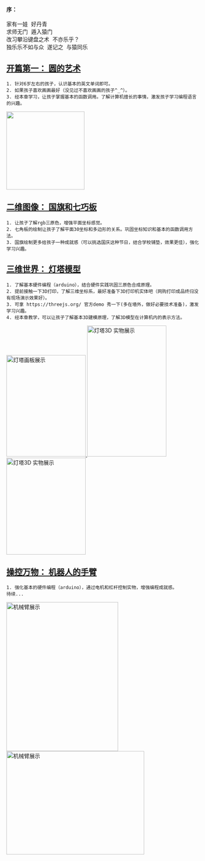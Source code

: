 #### 序：
<pre class="preface">
家有一娃 好丹青  
求师无门 遁入猿门 
改习攀沿键盘之术 不亦乐乎？ 
独乐乐不如与众 遂记之 与猿同乐
</pre>

## [开篇第一： 圆的艺术](https://nan.xidea.org/lesson1/)

	1. 针对6岁左右的孩子，认识基本的英文单词即可。
	2. 如果孩子喜欢画画最好（没见过不喜欢画画的孩子^_^）。
	3. 经本章学习，让孩子掌握基本的函数调用。了解计算机擅长的事情，激发孩子学习编程语言的兴趣。

<a href="https://nan.xidea.org/lesson1/nan.html"> <img class="sample" width="204" height="204"  src="https://nan.xidea.org/images/lesson1/cycle.jpg"/></a>
    
## [二维图像： 国旗和七巧板](https://nan.xidea.org/lesson2/)

    1. 让孩子了解rgb三原色，增强平面坐标感觉。
    2. 七角板的绘制让孩子了解平面30坐标和多边形的关系。巩固坐标知识和基本的函数调用方法。
    3. 国旗绘制更多给孩子一种成就感（可以挑选国庆这种节日，结合学校铺垫，效果更佳），强化学习兴趣。

## [三维世界： 灯塔模型](https://nan.xidea.org/lesson3/)

    1. 了解基本硬件编程（arduino），结合硬件实践巩固三原色合成原理。
    2. 提前接触一下3D打印，了解三维坐标系，最好准备下3D打印机实体吧（网购打印成品终归没有现场演示效果好）。
    3. 可拿 https://threejs.org/ 官方demo 秀一下(多在墙外，做好必要技术准备)，激发学习兴趣。
    4. 经本章教学，可以让孩子了解基本3D建模原理，了解3D模型在计算机内的表示方法。

<a href="https://nan.xidea.org/lesson3/nan.html"> 
	<img class="sample"  alt="灯塔画板展示" width="207" height="265"  title="预览" src="https://nan.xidea.org/images/lesson3/lighthouse.png"/>
	<img class="sample"  alt="灯塔3D 实物展示" width="207" height="342"  title="预览" src="https://nan.xidea.org/images/lesson3/lighthouse1.jpg"/>
	<img class="sample"  alt="灯塔3D 实物展示" width="207" height="253" title="预览" src="https://nan.xidea.org/images/lesson3/lighthouse2.jpg"/>
</a>


## [操控万物： 机器人的手臂](https://nan.xidea.org/lesson4)

    1. 强化基本的硬件编程（arduino），通过电机和杠杆控制实物，增强编程成就感。
	待续...

<a href="https://nan.xidea.org/lesson4/nan.html"> 
	<img class="sample" alt="机械臂展示" width="292" height="389" title="预览" src="https://nan.xidea.org/images/lesson4/arm1.jpg"/>
	<img class="sample" alt="机械臂展示" width="360" height="270" title="预览" src="https://nan.xidea.org/images/lesson4/arm2.jpg"/>
</a>
